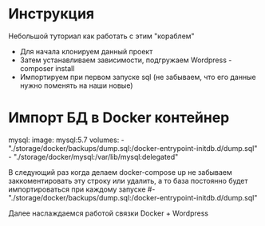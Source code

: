 # Инструкция #

Небольшой туториал как работать с этим "кораблем"

* Для начала клонируем данный проект
* Затем устанавливаем зависимости, подгружаем Wordpress - composer install
* Импортируем при первом запуске sql (не забываем, что его данные нужно поменять на наши новые) 

# Импорт БД в Docker контейнер #

 mysql:
    image: mysql:5.7
    volumes:
      - "./storage/docker/backups/dump.sql:/docker-entrypoint-initdb.d/dump.sql"
      - "./storage/docker/mysql:/var/lib/mysql:delegated"

В следующий раз когда делаем docker-compose up не забываем заккоментировать эту строку или удалить, а то база постоянно будет импортироваться при каждому запуске
  #- "./storage/docker/backups/dump.sql:/docker-entrypoint-initdb.d/dump.sql"
  
  
Далее наслаждаемся работой связки Docker + Wordpress
